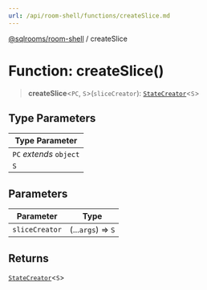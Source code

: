 ```yaml
---
url: /api/room-shell/functions/createSlice.md
---
```

[@sqlrooms/room-shell](../index.md) / createSlice

# Function: createSlice()

> **createSlice**<`PC`, `S`>(`sliceCreator`): [`StateCreator`](../type-aliases/StateCreator.md)<`S`>

## Type Parameters

| Type Parameter |
| ------ |
| `PC` *extends* `object` |
| `S` |

## Parameters

| Parameter | Type |
| ------ | ------ |
| `sliceCreator` | (...`args`) => `S` |

## Returns

[`StateCreator`](../type-aliases/StateCreator.md)<`S`>

